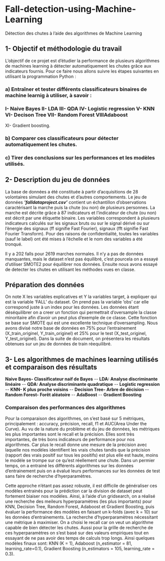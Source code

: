 # Fall-detection-using-Machine-Learning
Détection des chutes à l’aide des algorithmes de Machine Learning

## 1- Objectif et méthodologie du travail
L’objectif de ce projet est d’étudier la performance de plusieurs algorithmes de machines learning à détecter
automatiquement les chutes grâce aux indicateurs fournis.
Pour ce faire nous allons suivre les étapes suivantes en utilisant la programmation Python :
### a) Entraîner et tester différents classificateurs binaires de machine learnig à utiliser, à savoir :
### I- Naive Bayes II- LDA III- QDA IV- Logistic regression V- KNN VI- Decison Tree VII- Random Forest VIIIAdaboost
XI- Gradient boosting.
### b) Comparer ces classificateurs pour détecter automatiquement les chutes.
### c) Tirer des conclusions sur les performances et les modèles utilisés.
## 2- Description du jeu de données
La base de données a été constituée à partir d’acquisitions de 28 volontaires simulant des chutes et d’autres
comportements.
Le jeu de données ***’falldataproject.csv’*** contient un échantillon d’observations caractérisant la marche puis la chute
(ou non) de plusieurs personnes. La marche est décrite grâce à 87 indicateurs et l’indicateur de chute (ou non)
est décrit par une étiquette binaire. Les variables correspondent à plusieurs indicateurs calculés sur les signaux
bruts ou sur le signal dérivé ou sur l’énergie des signaux (ff signifie Fast Fourier), signaux (fft signifie Fast Fourier
Transform). Pour des raisons de confidentialité, toutes les variables (sauf le label) ont été mises à l’échelle et le
nom des variables a été tronqué.

Il y a 202 falls pour 2619 marches normales. Il n’y a pas de données manquantes, mais le dataset n’est pas équilibré,
c’est pourcela on a essayé d’utiliser SMOTE2 pour équilibrer nos données. Ensuite nous avons essayé de detecter
les chutes en utilisant les méthodes vues en classe.
## Préparation des données
On note X les variables explicatives et Y la variables target, à expliquer qui est la variable ’FALL’ du dataset. On
prend pas la variable ’obs’ car elle correspond juste à un index pour les données.
Les données étant déséquilibrer on a creer un fonction qui permettrait d’oversample la classe minoritaire afin
d’avoir un peut plus d’exemple de ce classe. Cette fonction se base sur SMOTE qui est une excellente technique
d’oversampling.
Nous avons divisé notre base de données en 75% pour l’entrainement (X_train_originel, Y_train_originel) et 25%
pour le test (X_test_originel, Y_test_originel).
Dans la suite de document, on présentera les résultats obtenues sur un jeu de données de train réequilibré.

## 3- Les algorithmes de machines learning utilisés et comparaison des résultats

**Naive Bayes- Classificateur naif de Bayes** -- **LDA: Analyse discriminante linéaire** -- **QDA: Analyse discriminante quadratique** -- **Logistic regression** --
**KNN- K plus proche voisins** -- **Decision Tree- Arbre de décision** -- **Random Forest- Forêt aléatoire** -- **AdaBoost** -- **Gradient Boosting** 

### Comparaison des performances des algorithmes
Pour la comparaison des algorithmes, on s’est basé sur 5 métriques, principalement : accuracy, précision, recall,
f1 et AUC(Area Under the Curve). Au vu de la nature du problème et du jeu de données, les métriques les
plus importantes sont le recall et la précision. Elles sont très importantes, de très bons indicateurs de performance
pour nos algorithmes. Car plus le recall donne une mesure de la précision avec laquelle nos modèles identifient les
vrais chutes tandis que la précision (rapport des vrais positif sur tous les positifs) est plus elle est haute, moins le
modèle se trompe sur ce qu’est réellement une chute.
Dans un permier temps, on a entrainé les différents algorithmes sur les données d’entrainement puis on a évalué
leurs performances sur les données de test sans faire de recherche d’hyerparamètres.

Cette approche n’étant pas assez robuste, il est difficile de généraliser ces modèles entrainés pour la prédiction
car la division de dataset peut fortement biaiser nos modèles. Ainsi, à l’aide d’un gridsearch, on a réalisé une
recherche des meileurs hyperparamètres (les plus importants) pour KNN, Decision Tree, Random Forest, Adaboost
et Gradient Boosting, puis évaluer la performance des modèles en faisant un k-folds (avec k = 10) sur les données
d’entrainements.
La recherche d’hyperparamètres nécessitant une métrique à maximiser. On a choisi le recall car on veut un algorithme
capable de bien détecter les chutes. Aussi pour la grille de recherche de ces hyperparamètres on s’est basé
sur des valeurs empiriques tout en essayant de ne pas avoir des temps de calculs trop longs. Ainsi quelques modèles
finaux sont: KNN (K = 1), Adaboost (n_estimator = 81, learning_rate=0.1), Gradient Boosting (n_estimators
= 105, learning_rate = 0.3).
